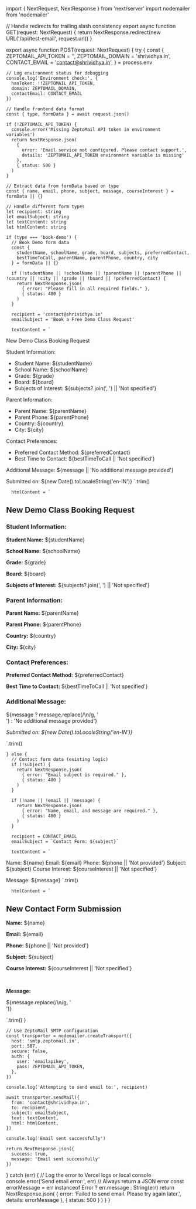 import { NextRequest, NextResponse } from 'next/server'
import nodemailer from 'nodemailer'

// Handle redirects for trailing slash consistency
export async function GET(request: NextRequest) {
  return NextResponse.redirect(new URL('/api/test-email', request.url))
}

export async function POST(request: NextRequest) {
  try {
    const {
      ZEPTOMAIL_API_TOKEN = '',
      ZEPTOMAIL_DOMAIN = 'shrividhya.in',
      CONTACT_EMAIL = 'contact@shrividhya.in',
    } = process.env

    // Log environment status for debugging
    console.log('Environment check:', {
      hasToken: !!ZEPTOMAIL_API_TOKEN,
      domain: ZEPTOMAIL_DOMAIN,
      contactEmail: CONTACT_EMAIL
    })

    // Handle frontend data format
    const { type, formData } = await request.json()

    if (!ZEPTOMAIL_API_TOKEN) {
      console.error('Missing ZeptoMail API token in environment variables')
      return NextResponse.json(
        { 
          error: 'Email service not configured. Please contact support.',
          details: 'ZEPTOMAIL_API_TOKEN environment variable is missing'
        },
        { status: 500 }
      )
    }

    // Extract data from formData based on type
    const { name, email, phone, subject, message, courseInterest } = formData || {}

    // Handle different form types
    let recipient: string
    let emailSubject: string
    let textContent: string
    let htmlContent: string

    if (type === 'book-demo') {
      // Book Demo form data
      const {
        studentName, schoolName, grade, board, subjects, preferredContact,
        bestTimeToCall, parentName, parentPhone, country, city
      } = formData || {}

      if (!studentName || !schoolName || !parentName || !parentPhone || !country || !city || !grade || !board || !preferredContact) {
        return NextResponse.json(
          { error: "Please fill in all required fields." },
          { status: 400 }
        )
      }

      recipient = 'contact@shrividhya.in'
      emailSubject = 'Book a Free Demo Class Request'

      textContent = `
New Demo Class Booking Request

Student Information:
- Student Name: ${studentName}
- School Name: ${schoolName}
- Grade: ${grade}
- Board: ${board}
- Subjects of Interest: ${subjects?.join(', ') || 'Not specified'}

Parent Information:
- Parent Name: ${parentName}
- Parent Phone: ${parentPhone}
- Country: ${country}
- City: ${city}

Contact Preferences:
- Preferred Contact Method: ${preferredContact}
- Best Time to Contact: ${bestTimeToCall || 'Not specified'}

Additional Message:
${message || 'No additional message provided'}

Submitted on: ${new Date().toLocaleString('en-IN')}
`.trim()

      htmlContent = `
<h2>New Demo Class Booking Request</h2>

<h3>Student Information:</h3>
<p><strong>Student Name:</strong> ${studentName}</p>
<p><strong>School Name:</strong> ${schoolName}</p>
<p><strong>Grade:</strong> ${grade}</p>
<p><strong>Board:</strong> ${board}</p>
<p><strong>Subjects of Interest:</strong> ${subjects?.join(', ') || 'Not specified'}</p>

<h3>Parent Information:</h3>
<p><strong>Parent Name:</strong> ${parentName}</p>
<p><strong>Parent Phone:</strong> ${parentPhone}</p>
<p><strong>Country:</strong> ${country}</p>
<p><strong>City:</strong> ${city}</p>

<h3>Contact Preferences:</h3>
<p><strong>Preferred Contact Method:</strong> ${preferredContact}</p>
<p><strong>Best Time to Contact:</strong> ${bestTimeToCall || 'Not specified'}</p>

<h3>Additional Message:</h3>
<p>${message ? message.replace(/\n/g, '<br>') : 'No additional message provided'}</p>

<p><em>Submitted on: ${new Date().toLocaleString('en-IN')}</em></p>
      `.trim()
      
    } else {
      // Contact form data (existing logic)
      if (!subject) {
        return NextResponse.json(
          { error: "Email subject is required." },
          { status: 400 }
        )
      }

      if (!name || !email || !message) {
        return NextResponse.json(
          { error: "Name, email, and message are required." },
          { status: 400 }
        )
      }

      recipient = CONTACT_EMAIL
      emailSubject = `Contact Form: ${subject}`

      textContent = `
Name: ${name}
Email: ${email}
Phone: ${phone || 'Not provided'}
Subject: ${subject}
Course Interest: ${courseInterest || 'Not specified'}

Message:
${message}
`.trim()

      htmlContent = `
<h2>New Contact Form Submission</h2>
<p><strong>Name:</strong> ${name}</p>
<p><strong>Email:</strong> ${email}</p>
<p><strong>Phone:</strong> ${phone || 'Not provided'}</p>
<p><strong>Subject:</strong> ${subject}</p>
<p><strong>Course Interest:</strong> ${courseInterest || 'Not specified'}</p>
<br>
<p><strong>Message:</strong></p>
<p>${message.replace(/\n/g, '<br>')}</p>
    `.trim()
    }

    // Use ZeptoMail SMTP configuration
    const transporter = nodemailer.createTransport({
      host: 'smtp.zeptomail.in',
      port: 587,
      secure: false,
      auth: {
        user: 'emailapikey',
        pass: ZEPTOMAIL_API_TOKEN,
      },
    })

    console.log('Attempting to send email to:', recipient)

    await transporter.sendMail({
      from: 'contact@shrividhya.in',
      to: recipient,
      subject: emailSubject,
      text: textContent,
      html: htmlContent,
    })

    console.log('Email sent successfully')

    return NextResponse.json({ 
      success: true, 
      message: 'Email sent successfully' 
    })

  } catch (err) {
    // Log the error to Vercel logs or local console
    console.error('Send email error:', err)
    // Always return a JSON error
    const errorMessage = err instanceof Error ? err.message : String(err)
    return NextResponse.json(
      { 
        error: 'Failed to send email. Please try again later.',
        details: errorMessage 
      },
      { status: 500 }
    )
  }
} 
